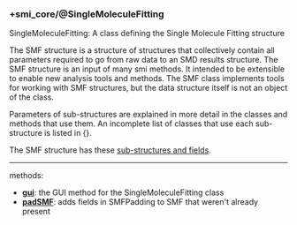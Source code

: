 ### +smi_core/@SingleMoleculeFitting

SingleMoleculeFitting: A class defining the Single Molecule Fitting structure

The SMF structure is a structure of structures that collectively contain
all parameters required to go from raw data to an SMD results structure.
The SMF structure is an input of many smi methods. It
intended to be extensible to enable new analysis tools and methods.
The SMF class implements tools for working with SMF structures,
but the data structure itself is not an object of the class.

Parameters of sub-structures are explained in more detail in
the classes and methods that use them.  An incomplete list of classes
that use each sub-structure is listed in {}.

The SMF structure has these
[sub-structures and fields](../../../doc/DataStructures/SMF.md).

---

methods:
- **[gui](gui.m)**:
  the GUI method for the SingleMoleculeFitting class
- **[padSMF](padSMF.m)**:
  adds fields in SMFPadding to SMF that weren't already present
